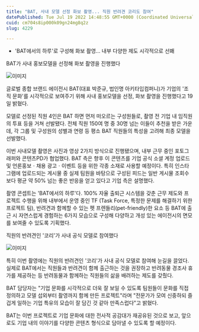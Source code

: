 ```yaml
---
title: "BAT, 사내 모델 선정 화보 촬영... 직원 반려견 코리도 참여"
datePublished: Tue Jul 19 2022 14:48:55 GMT+0000 (Coordinated Universal Time)
cuid: cm704s8ip000k09gn24mg8q2z
slug: 4229

---
```



- 'BAT에서의 하루'로 구성해 화보 촬영... 내부 다양한 제도 시각적으로 선봬

BAT가 사내 홍보모델을 선정해 화보 촬영을 진행했다

![이미지](https://cdn.hashnode.com/res/hashnode/image/upload/v1739257117528/236364c9-567f-437b-bd38-24f702b462ea.jpeg)

글로벌 종합 브랜드 에이전시 BAT(대표 박준규, 법인명 아키타입컴퍼니)가 기업의 '조직 문화'를 시각적으로 보여주기 위해 사내 홍보모델을 선정, 화보 촬영을 진행했다고 19일 밝혔다.

모델로 선정된 직원 4인은 BAT 하면 먼저 떠오르는 구성원들로, 촬영 전 기업 내 임직원의 투표 등을 거쳐 선발됐다. 전체 직원 150여 명 중 30명 넘는 이들이 추천을 받은 가운데, 각 그룹 및 구성원의 성별과 연령 등 평소 BAT 직원들의 특성을 고려해 최종 모델을 선발했다.

이번 사내모델 촬영은 사진과 영상 2가지 방식으로 진행됐으며, 내부 근무 중인 포토그래퍼와 콘텐츠PD가 협업했다. BAT 측은 향후 이 콘텐츠를 기업 공식 소셜 계정 업로드 및 언론홍보ㆍ채용 광고ㆍ이벤트 등을 위한 각종 소재로 사용할 예정이다. 특히 인스타그램에 업로드되는 게시물 중 실제 팀원을 바탕으로 구성된 피드는 일반 게시물 조회수보다 평균 약 50% 넘는 좋은 반응을 얻고 있다고 기업 측은 설명했다.

촬영 콘셉트는 'BAT에서의 하루'다. 100% 자율 출퇴근 시스템을 갖춘 근무 제도와 프로젝트 수행을 위해 내부에서 운영 중인 TF (Task Force, 특정한 문제를 해결하기 위한 프로젝트 팀), 반려견과 함께할 수 있는 펫 프렌들리(pet-friendly)한 요소 등 BAT에 출근 시 자연스럽게 경험하는 6가지 모습으로 구성해 다양하고 개성 있는 에이전시의 면모를 보여줄 수 있도록 기획했다.

직원의 반려견인 '코리'가 사내 공식 모델로 참여했다

![이미지](https://cdn.hashnode.com/res/hashnode/image/upload/v1739257120458/5620f1f4-8772-4313-aa1a-ea044e9af14f.jpeg)

특히 이번 촬영에는 직원의 반려견인 '코리'가 사내 공식 모델로 참여해 눈길을 끌었다. 실제로 BAT에서는 직원들과 반려견이 함께 출근하는 것을 권장하고 반려동물 경조사 휴가를 제공하는 등 반려동물과 함께하는 직원들의 삶을 배려하는 제도를 갖췄다.

BAT 담당자는 "기업 문화를 시각적으로 더욱 잘 보일 수 있도록 팀원들이 문화를 직접 정의하고 모델 섭외부터 촬영까지 함께 만든 프로젝트"라며 "전문가가 모여 신중하되 즐겁게 일하는 기업 특유의 모습이 잘 담긴 것 같아 만족스럽다"고 밝혔다.

BAT는 이번 프로젝트로 기업 문화에 대한 전사적 공감대가 재공유된 것으로 보고, 앞으로도 기업 내의 이야기를 다양한 콘텐츠 형식으로 담아낼 수 있도록 할 예정이다.